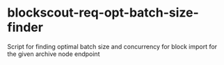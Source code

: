 # blockscout-req-opt-batch-size-finder
Script for finding optimal batch size and concurrency for block import for the given archive node endpoint
